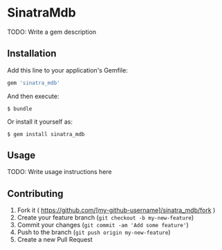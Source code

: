 # SinatraMdb

TODO: Write a gem description

## Installation

Add this line to your application's Gemfile:

```ruby
gem 'sinatra_mdb'
```

And then execute:

    $ bundle

Or install it yourself as:

    $ gem install sinatra_mdb

## Usage

TODO: Write usage instructions here

## Contributing

1. Fork it ( https://github.com/[my-github-username]/sinatra_mdb/fork )
2. Create your feature branch (`git checkout -b my-new-feature`)
3. Commit your changes (`git commit -am 'Add some feature'`)
4. Push to the branch (`git push origin my-new-feature`)
5. Create a new Pull Request

